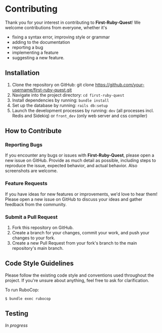 # Contributing
Thank you for your interest in contributing to **First-Ruby-Quest**!
We welcome contributions from everyone, whether it's
- fixing a syntax error, improving style or grammar
- adding to the documentation
- reporting a bug
- implementing a feature
- suggesting a new feature.

## Installation

1. Clone the repository on GitHub: git clone https://github.com/your-username/first-ruby-quest.git
2. Navigate into the project directory: `cd first-ruby-quest`
3. Install dependencies by running: `bundle install`
4. Set up the database by running: `rails db:setup`
5. Launch the development processes by running: `dev` (all processes incl. Redis and Sidekiq) or `front_dev` (only web server and css compiler)

## How to Contribute

### Reporting Bugs

If you encounter any bugs or issues with **First-Ruby-Quest**, please open a new issue on GitHub. Provide as much detail as possible, including steps to reproduce the issue, expected behavior, and actual behavior. Also screenshots are welcome.

### Feature Requests
If you have ideas for new features or improvements, we'd love to hear them! Please open a new issue on GitHub to discuss your ideas and gather feedback from the community.


### Submit a Pull Request

1. Fork this repository on GitHub.
2. Create a branch for your changes, commit your work, and push your changes to your fork.
3. Create a new Pull Request from your fork's branch to the main repository's main branch.

## Code Style Guidelines
Please follow the existing code style and conventions used throughout the project. If you're unsure about anything, feel free to ask for clarification.

To run RuboCop:

    $ bundle exec rubocop

## Testing
_In progress_
